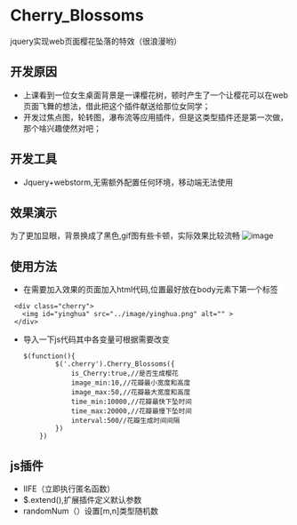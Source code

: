 # Cherry_Blossoms
jquery实现web页面樱花坠落的特效（很浪漫哟）

## 开发原因
- 上课看到一位女生桌面背景是一课樱花树，顿时产生了一个让樱花可以在web页面飞舞的想法，借此把这个插件献送给那位女同学；
- 开发过焦点图，轮转图，瀑布流等应用插件，但是这类型插件还是第一次做，那个啥兴趣使然对吧；
## 开发工具
- Jquery+webstorm,无需额外配置任何环境，移动端无法使用

## 效果演示
为了更加显眼，背景换成了黑色,gif图有些卡顿，实际效果比较流畅
![image](https://github.com/jingegebuguai/Cherry_Blossoms/blob/master/yinghua.gif)

## 使用方法
- 在需要加入效果的页面加入html代码,位置最好放在body元素下第一个标签

 ```
  <div class="cherry">
    <img id="yinghua" src="../image/yinghua.png" alt="" >
  </div>
 ```
 
- 导入一下js代码其中各变量可根据需要改变

  ```
  $(function(){
          $('.cherry').Cherry_Blossoms({
              is_Cherry:true,//是否生成樱花
              image_min:10,//花瓣最小宽度和高度
              image_max:50,//花瓣最大宽度和高度
              time_min:10000,//花瓣最快下坠时间
              time_max:20000,//花瓣最慢下坠时间
              interval:500//花瓣生成时间间隔
          })
      })
  ```
  
## js插件
- IIFE（立即执行匿名函数）
- $.extend(),扩展插件定义默认参数  
- randomNum（）设置[m,n]类型随机数
